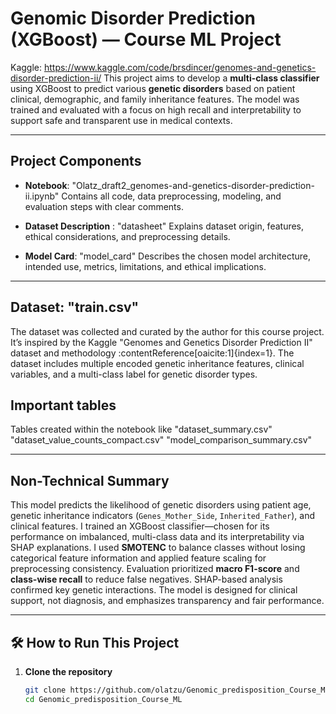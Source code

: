 # Genomic Disorder Prediction (XGBoost) — Course ML Project

Kaggle: https://www.kaggle.com/code/brsdincer/genomes-and-genetics-disorder-prediction-ii/
This project aims to develop a **multi-class classifier** using XGBoost to predict various **genetic disorders** based on patient clinical, demographic, and family inheritance features. 
The model was trained and evaluated with a focus on high recall and interpretability to support safe and transparent use in medical contexts.

---

## Project Components

- **Notebook**: "Olatz_draft2_genomes-and-genetics-disorder-prediction-ii.ipynb"
  Contains all code, data preprocessing, modeling, and evaluation steps with clear comments.

- **Dataset Description** : "datasheet"
  Explains dataset origin, features, ethical considerations, and preprocessing details.

- **Model Card**: "model_card"
  Describes the chosen model architecture, intended use, metrics, limitations, and ethical implications.


---

##  Dataset: "train.csv"

The dataset was collected and curated by the author for this course project. 
It’s inspired by the Kaggle "Genomes and Genetics Disorder Prediction II" dataset and methodology :contentReference[oaicite:1]{index=1}. 
The dataset includes multiple encoded genetic inheritance features, clinical variables, and a multi-class label for genetic disorder types.

## Important tables 

Tables created within the notebook like 
"dataset_summary.csv"
"dataset_value_counts_compact.csv"
"model_comparison_summary.csv"


---

## Non-Technical Summary

This model predicts the likelihood of genetic disorders using patient age, genetic inheritance indicators (`Genes_Mother_Side`, `Inherited_Father`), and clinical features. 
I trained an XGBoost classifier—chosen for its performance on imbalanced, multi-class data and its interpretability via SHAP explanations. 
I used **SMOTENC** to balance classes without losing categorical feature information and applied feature scaling for preprocessing consistency. 
Evaluation prioritized **macro F1-score** and **class-wise recall** to reduce false negatives. 
SHAP-based analysis confirmed key genetic interactions. The model is designed for clinical support, not diagnosis, and emphasizes transparency and fair performance.

---

## 🛠️ How to Run This Project

1. **Clone the repository**  
   ```bash
   git clone https://github.com/olatzu/Genomic_predisposition_Course_ML.git
   cd Genomic_predisposition_Course_ML
